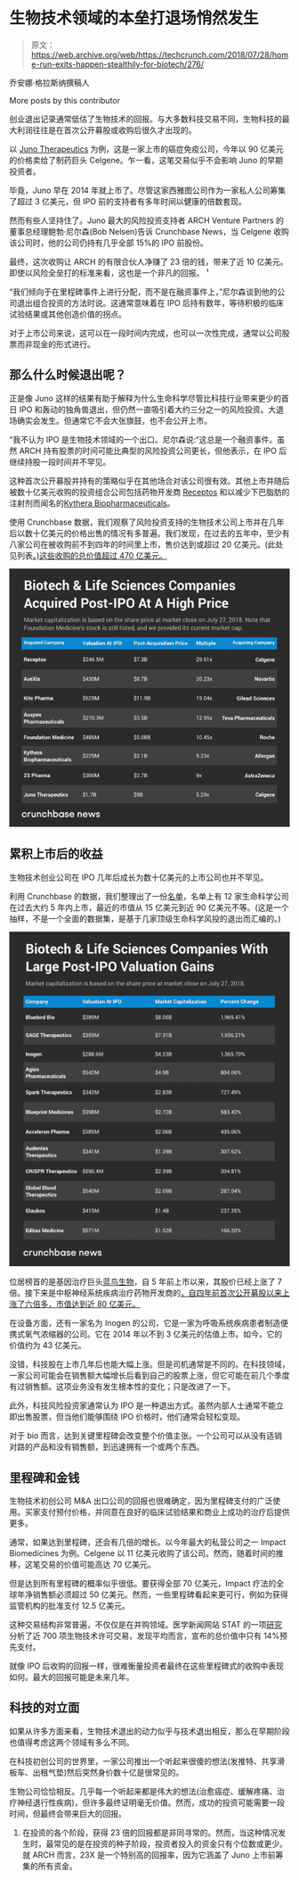 # 生物技术领域的本垒打退场悄然发生

> 原文：<https://web.archive.org/web/https://techcrunch.com/2018/07/28/home-run-exits-happen-stealthily-for-biotech/276/>

乔安娜·格拉斯纳撰稿人

More posts by this contributor

创业退出记录通常低估了生物技术的回报。与大多数科技交易不同，生物科技的最大利润往往是在首次公开募股或收购后很久才出现的。

以 [Juno Therapeutics](https://web.archive.org/web/20200928155931/https://www.crunchbase.com/organization/juno-therapeutics) 为例，这是一家上市的癌症免疫公司，今年以 90 亿美元的价格卖给了制药巨头 Celgene。乍一看，这笔交易似乎不会影响 Juno 的早期投资者。

毕竟，Juno 早在 2014 年就上市了。尽管这家西雅图公司作为一家私人公司筹集了超过 3 亿美元，但 IPO 前的支持者有多年时间以健康的倍数套现。

然而有些人坚持住了。Juno 最大的风险投资支持者 ARCH Venture Partners 的董事总经理鲍勃·尼尔森(Bob Nelsen)告诉 Crunchbase News，当 Celgene 收购该公司时，他的公司仍持有几乎全部 15%的 IPO 前股份。

最终，这次收购让 ARCH 的有限合伙人净赚了 23 倍的钱，带来了近 10 亿美元。即使以风险全垒打的标准来看，这也是一个非凡的回报。 ¹

“我们倾向于在里程碑事件上进行分配，而不是在融资事件上，”尼尔森谈到他的公司退出组合投资的方法时说。这通常意味着在 IPO 后持有数年，等待积极的临床试验结果或其他创造价值的拐点。

对于上市公司来说，这可以在一段时间内完成，也可以一次性完成，通常以公司股票而非现金的形式进行。

## 那么什么时候退出呢？

正是像 Juno 这样的结果有助于解释为什么生命科学尽管比科技行业带来更少的首日 IPO 和轰动的独角兽退出，但仍然一直吸引着大约三分之一的风险投资。大退场确实会发生。但通常它不会大张旗鼓，也不会公开上市。

“我不认为 IPO 是生物技术领域的一个出口。尼尔森说:“这总是一个融资事件。虽然 ARCH 持有股票的时间可能比典型的风险投资公司更长，但他表示，在 IPO 后继续持股一段时间并不罕见。

这种首次公开募股并持有的策略似乎在其他场合对该公司很有效。其他上市并随后被数十亿美元收购的投资组合公司包括药物开发商 [Receptos](https://web.archive.org/web/20200928155931/https://www.crunchbase.com/organization/receptos#section-overview) 和以减少下巴脂肪的注射剂而闻名的[Kythera Biopharmaceuticals](https://web.archive.org/web/20200928155931/https://www.crunchbase.com/organization/kythera-biopharmaceuticals#section-overview)。

使用 Crunchbase 数据，我们观察了风险投资支持的生物技术公司上市并在几年后以数十亿美元的价格出售的情况有多普遍。我们发现，在过去的五年中，至少有八家公司在被收购前不到四年的时间里上市，售价达到或超过 20 亿美元。(此处见列表[。)这些收购的总价值超过 470 亿美元。](https://web.archive.org/web/20200928155931/https://www.crunchbase.com/lists/post-ipo-big-bio-m-a/e6bec7df-1c84-4669-89e7-383ef928123d/acquisitions)

![](img/5e912fdc4674b868a81cb34ff88b45ce.png)

## 累积上市后的收益

生物技术创业公司在 IPO 几年后成长为数十亿美元的上市公司也并不罕见。

利用 Crunchbase 的数据，我们整理出了一份[名单](https://web.archive.org/web/20200928155931/https://www.crunchbase.com/lists/bio-post-ipo-big-gainers/3ee2304d-0098-4a33-b660-b36d12d9c71d/identifiers)，名单上有 12 家生命科学公司在过去大约 5 年内上市，最近的市值从 15 亿美元到近 90 亿美元不等。(这是一个抽样，不是一个全面的数据集，是基于几家顶级生命科学风投的退出而汇编的。)

![](img/f4dc6f50586a2d8f6c67c0d7b255a12a.png)

位居榜首的是基因治疗巨头[蓝鸟生物](https://web.archive.org/web/20200928155931/https://www.crunchbase.com/organization/bluebird-bio)，自 5 年前上市以来，其股价已经上涨了 7 倍。接下来是中枢神经系统疾病治疗药物开发商的[，自四年前首次公开募股以来上涨了六倍多，市值达到近 80 亿美元。](https://web.archive.org/web/20200928155931/https://www.crunchbase.com/organization/sage-therapeutics)

在设备方面，还有一家名为 Inogen 的公司，它是一家为呼吸系统疾病患者制造便携式氧气浓缩器的公司。它在 2014 年以不到 3 亿美元的估值上市。如今，它的价值约为 43 亿美元。

没错，科技股在上市几年后也能大幅上涨。但是司机通常是不同的。在科技领域，一家公司可能会在销售额大幅增长后看到自己的股票上涨，但它可能在前几个季度有过销售额。这项业务没有发生根本性的变化；只是改进了一下。

此外，科技风险投资家通常认为 IPO 是一种退出方式。虽然内部人士通常不能立即出售股票，但当他们能够围绕 IPO 价格时，他们通常会轻松变现。

对于 bio 而言，达到关键里程碑会改变整个价值主张。一个公司可以从没有适销对路的产品和没有销售额，到迅速拥有一个或两个东西。

## 里程碑和金钱

生物技术初创公司 M&A 出口公司的回报也很难确定，因为里程碑支付的广泛使用。买家支付预付价格，并同意在良好的临床试验结果和商业上成功的治疗后提供更多。

通常，如果达到里程碑，还会有几倍的增长。以今年最大的私营公司之一 Impact Biomedicines 为例。Celgene 以 11 亿美元收购了该公司。然而，随着时间的推移，这笔交易的价值可能高达 70 亿美元。

但是达到所有里程碑的概率似乎很低。要获得全部 70 亿美元，Impact 疗法的全球年净销售额必须超过 50 亿美元。然而，一些里程碑看起来更可行，例如为获得监管机构的批准支付 12.5 亿美元。

这种交易结构非常普遍，不仅仅是在并购领域。医学新闻网站 STAT 的一项[研究](https://web.archive.org/web/20200928155931/https://www.statnews.com/2016/11/28/biotech-biobuck-deals/)分析了近 700 项生物技术许可交易，发现平均而言，宣布的总价值中只有 14%预先支付。

就像 IPO 后收购的回报一样，很难衡量投资者最终在这些里程碑式的收购中表现如何。最大的回报可能是未来几年。

## 科技的对立面

如果从许多方面来看，生物技术退出的动力似乎与技术退出相反，那么在早期阶段也值得考虑这两个领域有多么不同。

在科技初创公司的世界里，一家公司推出一个听起来很傻的想法(发推特、共享滑板车、出租气垫)然后突然身价数十亿是很常见的。

生物公司恰恰相反。几乎每一个听起来都是伟大的想法(治愈癌症、缓解疼痛、治疗神经退行性疾病)，但许多最终证明毫无价值。然而，成功的投资可能需要一段时间，但最终会带来巨大的回报。

1.  在投资的各个阶段，获得 23 倍的回报都是非同寻常的。然而，当这种情况发生时，最常见的是在投资的种子阶段，投资者投入的资金只有个位数或更少。就 ARCH 而言，23X 是一个特别高的回报率，因为它涵盖了 Juno 上市前筹集的所有资金。